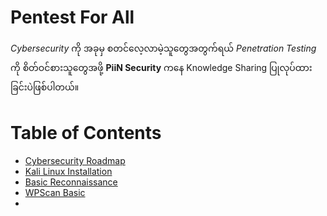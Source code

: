 # Pentest For All
_Cybersecurity_ ကို အခုမှ စတင်လေ့လာမဲ့သူတွေအတွက်ရယ် _Penetration Testing_ ကို စိတ်ဝင်စားသူတွေအဖို့ **PiiN Security** ကနေ Knowledge Sharing ပြုလုပ်ထားခြင်းပဲဖြစ်ပါတယ်။

# Table of Contents
- [Cybersecurity Roadmap](#)
- [Kali Linux Installation](https://github.com/piinsec/pentest-for-all/blob/main/kali-install.md)
- [Basic Reconnaissance](https://github.com/piinsec/pentest-for-all/blob/main/recon.md)
- [WPScan Basic](https://github.com/piinsec/pentest-for-all/blob/main/wpscan.md)
- 
